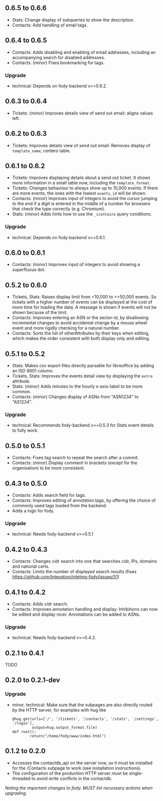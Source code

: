 ## 0.6.5 to 0.6.6

 * Stats: Change display of subqueries to show the description.
 * Contacts: Add handling of email tags.

## 0.6.4 to 0.6.5

 * Contacts: Adds disabling and enabling of email addresses, including
   an accompanying search for disabled addresses.
 * Contacts: (minor) Fixes bookmarking for tags.

### Upgrade
 * technical:
   Depends on fody-backend v>=0.6.2.


## 0.6.3 to 0.6.4

 * Tickets: (minor) Improves details view of send out email:
   aligns values left.


## 0.6.2 to 0.6.3

 * Tickets: Improves details view of send out email: Removes display of
   `template_name`; centers table.


## 0.6.1 to 0.6.2

 * Tickets: Improves displaying details about a send out ticket. It shows
   more information in a small table now, including the `template_format`.
 * Tickets: Changes behaviour to always show up to 10,000 events. If there are
   more events, the ones with the lowest `events_id` will be shown.
 * Contacts: (minor) Improves input of integers to avoid the cursor jumping
   to the end if a digit is entered in the middle of a number for browsers
   that check the type correctly (e.g. Chromium).
 * Stats: (minor) Adds hints how to use the `_icontains` query conditions.

### Upgrade
 * technical:
   Depends on fody-backend v>=0.6.1.


## 0.6.0 to 0.6.1

 * Contacts: (minor) Improves input of integers to avoid showing a superfluous
   dot.


## 0.5.2 to 0.6.0

 * Tickets, Stats: Raises display limit from <10,000 to <=50,000 events.
   So tickets with a higher number of events can be displayed
   at the cost of more time for loading the data. A message is shown if
   events will not be shown because of the limit.
 * Contacts: Improves entering an ASN or the sector-id, by disallowing
   incremental changes to avoid accidental change by a mouse wheel event
   and more rigidly checking for a natural number.
 * Contacts: Sorts the list of otherAttributes by their keys when editing,
   which makes the order consistent with both display only and editing.


## 0.5.1 to 0.5.2

 * Stats: Makes csv export files directly parsable for libreoffice by adding
     an ISO 8601 column.
 * Tickets, Stats: Improves the events detail view by displaying
     the `extra` attribute.
 * Stats: (minor) Adds minutes to the hourly x-axis-label to be more common.
 * Contacts: (minor) Changes display of ASNs from "ASN1234" to "AS1234".

### Upgrade
 * technical:
   Recommends fody-backend v>=0.5.3 for Stats event details to fully work.


## 0.5.0 to 0.5.1

 * Contacts: Fixes tag search to repeat the search after a commit.
 * Contacts: (minor) Display comment in brackets (except for the organisation)
   to be more consistent.


## 0.4.3 to 0.5.0
 * Contacts: Adds search field for tags.
 * Contacts: Improves editing of annotation.tags, by offering the choice
     of commonly used tags loaded from the backend.
 * Adds a logo for fody.

### Upgrade
 * technical:
   Needs fody-backend v>=0.5.1


## 0.4.2 to 0.4.3
 * Contacts: Changes cidr search into one that searches cidr, IPs, domains
   and national certs.
 * Contacts: Limits the number of displayed search results
   (fixes https://github.com/Intevation/intelmq-fody/issues/51)


## 0.4.1 to 0.4.2
 * Contacts: Adds cidr search.
 * Contacts: Improves annotation handling and display:
   Inhibitions can now be edited and display nicer.
   Annotations can be added to ASNs.

### Upgrade
 * technical:
   Needs fody-backend v>=0.4.2.


## 0.2.1 to 0.4.1

TODO


## 0.2.0 to 0.2.1-dev

### Upgrade
 * minor, technical:
   Make sure that the subpages are also directly routed by the HTTP server,
   for examples with hug like
   ```
   @hug.get(urls=['/', '/tickets', '/contacts', '/stats', '/settings', '/login'],
            output=hug.output_format.file)
   def root():
           return("/home/fody/www/index.html")
   ```


## 0.1.2 to 0.2.0

 * Accesses the contactdb\_api on the server now, so it must be installed
   for the /Contacts subpage to work (see installation instructions).
 * The configuration of the production HTTP server must be single-threaded
   to avoid write conflicts in the contactdb.


_Noting the important changes to fody.
MUST list necessary actions when upgrading._
